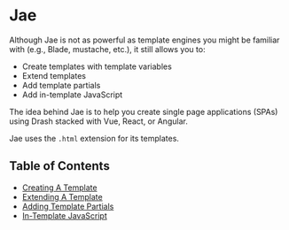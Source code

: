 # Jae

Although Jae is not as powerful as template engines you might be familiar with
(e.g., Blade, mustache, etc.), it still allows you to:

- Create templates with template variables
- Extend templates
- Add template partials
- Add in-template JavaScript

The idea behind Jae is to help you create single page applications (SPAs) using
Drash stacked with Vue, React, or Angular.

Jae uses the `.html` extension for its templates.

## Table of Contents

- [Creating A Template](./creating_a_template.md)
- [Extending A Template](./extending_a_template.md)
- [Adding Template Partials](./adding_template_partials.md)
- [In-Template JavaScript](./in_template_javascript.md)
